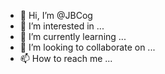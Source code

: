 - 👋 Hi, I’m @JBCog
- 👀 I’m interested in ...
- 🌱 I’m currently learning ...
- 💞️ I’m looking to collaborate on ...
- 📫 How to reach me ...

<!---
JBCog/JBCog is a ✨ special ✨ repository because its `README.md` (this file) appears on your GitHub profile.
You can click the Preview link to take a look at your changes.
--->
